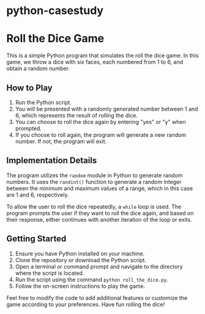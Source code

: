 # python-casestudy
# Roll the Dice Game

This is a simple Python program that simulates the roll the dice game. In this game, we throw a dice with six faces, each numbered from 1 to 6, and obtain a random number.

## How to Play

1. Run the Python script.
2. You will be presented with a randomly generated number between 1 and 6, which represents the result of rolling the dice.
3. You can choose to roll the dice again by entering "yes" or "y" when prompted.
4. If you choose to roll again, the program will generate a new random number. If not, the program will exit.

## Implementation Details

The program utilizes the `random` module in Python to generate random numbers. It uses the `randint()` function to generate a random integer between the minimum and maximum values of a range, which in this case are 1 and 6, respectively.

To allow the user to roll the dice repeatedly, a `while` loop is used. The program prompts the user if they want to roll the dice again, and based on their response, either continues with another iteration of the loop or exits.

## Getting Started

1. Ensure you have Python installed on your machine.
2. Clone the repository or download the Python script.
3. Open a terminal or command prompt and navigate to the directory where the script is located.
4. Run the script using the command `python roll_the_dice.py`.
5. Follow the on-screen instructions to play the game.

Feel free to modify the code to add additional features or customize the game according to your preferences. Have fun rolling the dice!
